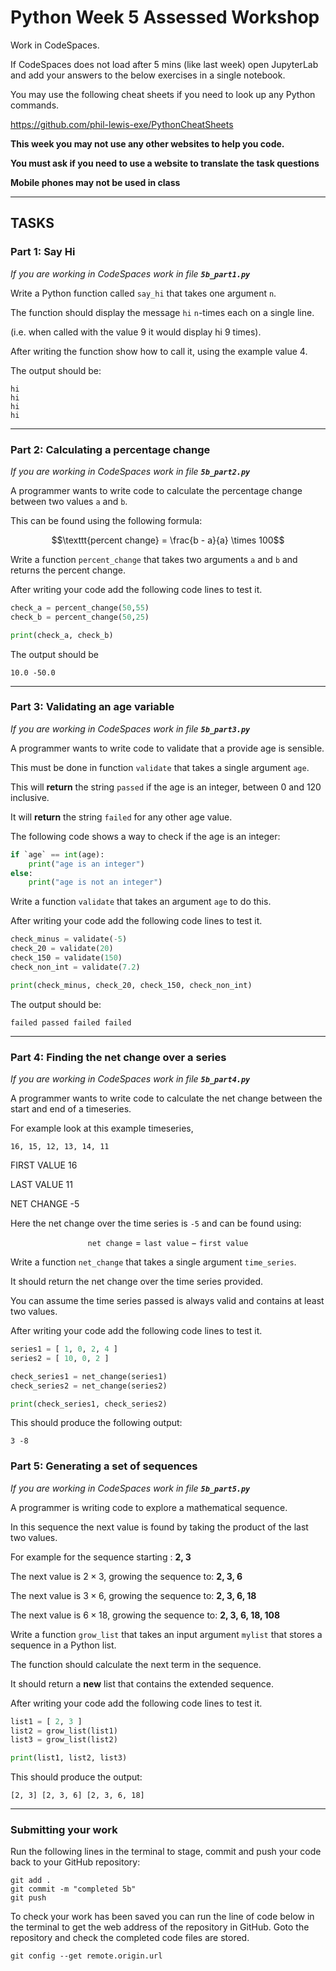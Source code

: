 # Python Week 5 Assessed Workshop

Work in CodeSpaces. 

If CodeSpaces does not load after 5 mins (like last week) open JupyterLab and add your answers to the below exercises in a single notebook.

You may use the following cheat sheets if you need to look up any Python commands.

https://github.com/phil-lewis-exe/PythonCheatSheets

**This week you may not use any other websites to help you code.**

**You must ask if you need to use a website to translate the task questions**

**Mobile phones may not be used in class**

---

## TASKS


### Part 1: Say Hi

*If you are working in CodeSpaces work in file **`5b_part1.py`***

Write a Python function called `say_hi` that takes one argument `n`.

The function should display the message `hi` `n`-times each on a single line.

(i.e. when called with the value 9 it would display hi 9 times).

After writing the function show how to call it, using the example value 4.

The output should be:

```
hi
hi
hi
hi
```

---

### Part 2: Calculating a percentage change

*If you are working in CodeSpaces work in file **`5b_part2.py`***

A programmer wants to write code to calculate the percentage change between two values `a` and `b`.

This can be found using the following formula:

$$\texttt{percent change} = \frac{b - a}{a} \times 100$$

Write a function `percent_change` that takes two arguments `a` and `b` and returns the percent change.

After writing your code add the following code lines to test it. 

```python
check_a = percent_change(50,55)
check_b = percent_change(50,25)

print(check_a, check_b)
```

The output should be 

```
10.0 -50.0
```

---


### Part 3: Validating an age variable

*If you are working in CodeSpaces work in file **`5b_part3.py`***

A programmer wants to write code to validate that a provide age is sensible.

This must be done in function `validate` that takes a single argument `age`.

This will **return** the string `passed` if the age is an integer, between 0 and 120 inclusive.

It will **return** the string `failed` for any other age value.

The following code shows a way to check if the age is an integer:

```python
if `age` == int(age):
    print("age is an integer")
else:
    print("age is not an integer")
```

Write a function `validate` that takes an argument `age` to do this.

After writing your code add the following code lines to test it. 

```python
check_minus = validate(-5)
check_20 = validate(20)
check_150 = validate(150)
check_non_int = validate(7.2)

print(check_minus, check_20, check_150, check_non_int)
```

The output should be:

```
failed passed failed failed
```

---

### Part 4: Finding the net change over a series

*If you are working in CodeSpaces work in file **`5b_part4.py`***

A programmer wants to write code to calculate the net change between the start and end of a timeseries.

For example look at this example timeseries,

```
16, 15, 12, 13, 14, 11
```

FIRST VALUE 16

LAST VALUE 11

NET CHANGE -5

Here the net change over the time series is `-5` and can be found using:

$$\texttt{net change} =  \texttt{last value} - \texttt{first value}$$

Write a function `net_change` that takes a single argument `time_series`.

It should return the net change over the time series provided. 

You can assume the time series passed is always valid and contains at least two values.

After writing your code add the following code lines to test it. 

```python 
series1 = [ 1, 0, 2, 4 ]
series2 = [ 10, 0, 2 ]

check_series1 = net_change(series1)
check_series2 = net_change(series2)

print(check_series1, check_series2)
```

This should produce the following output:

```
3 -8
```

### Part 5: Generating a set of sequences

*If you are working in CodeSpaces work in file **`5b_part5.py`***

A programmer is writing code to explore a mathematical sequence.

In this sequence the next value is found by taking the product of the last two values.

For example for the sequence starting : **2, 3**

The next value is $2 \times 3$, growing the sequence to: **2, 3, 6**

The next value is $3 \times 6$, growing the sequence to: **2, 3, 6, 18**

The next value is $6 \times 18$, growing the sequence to: **2, 3, 6, 18, 108**

Write a function `grow_list` that takes an input argument `mylist` that stores a sequence in a Python list.

The function should calculate the next term in the sequence.

It should return a **new** list that contains the extended sequence.

After writing your code add the following code lines to test it. 

```python
list1 = [ 2, 3 ]
list2 = grow_list(list1)
list3 = grow_list(list2)

print(list1, list2, list3)
```

This should produce the output:

```
[2, 3] [2, 3, 6] [2, 3, 6, 18]
```

---

### Submitting your work

Run the following lines in the terminal to stage, commit and push your code back to your GitHub repository:

```
git add .
git commit -m "completed 5b"
git push
```

To check your work has been saved you can run the line of code below in the terminal to get the web address of the repository in GitHub. Goto the repository and check the completed code files are stored.

```
git config --get remote.origin.url
```
